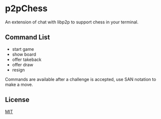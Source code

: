 # p2pChess

An extension of chat with libp2p to support chess in your terminal.

## Command List

- start game
- show board
- offer takeback
- offer draw
- resign

Commands are available after a challenge is accepted, use SAN notation to make a move.

## License
[MIT](LICENSE)
